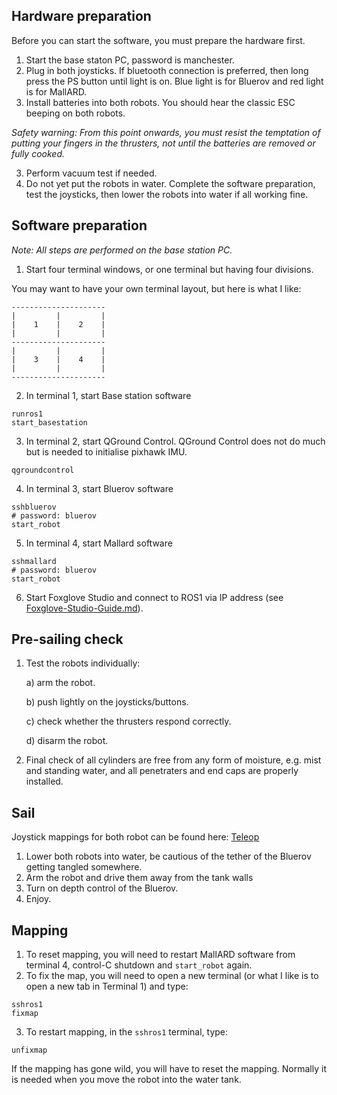 ## Hardware preparation
Before you can start the software, you must prepare the hardware first.

1. Start the base staton PC, password is manchester.
2. Plug in both joysticks. If bluetooth connection is preferred, then long press the PS button until light is on. Blue light is for Bluerov and red light is for MallARD.
3. Install batteries into both robots. You should hear the classic ESC beeping on both robots.

*Safety warning: From this point onwards, you must resist the temptation of putting your fingers in the thrusters, not until the batteries are removed or fully cooked.*

3. Perform vacuum test if needed.
4. Do not yet put the robots in water. Complete the software preparation, test the joysticks, then lower the robots into water if all working fine.

## Software preparation

_Note: All steps are performed on the base station PC._

1. Start four terminal windows, or one terminal but having four divisions.

You may want to have your own terminal layout, but here is what I like:
```
---------------------
|         |         |
|    1    |    2    |
|         |         |
---------------------
|         |         |
|    3    |    4    |
|         |         |
---------------------
```

2. In terminal 1, start Base station software
```shell
runros1
start_basestation
```

3. In terminal 2, start QGround Control. QGround Control does not do much but is needed to initialise pixhawk IMU.
```shell
qgroundcontrol
```

4. In terminal 3, start Bluerov software
```shell
sshbluerov
# password: bluerov
start_robot
```

5. In terminal 4, start Mallard software
```shell
sshmallard
# password: bluerov
start_robot
```

6. Start Foxglove Studio and connect to ROS1 via IP address (see [Foxglove-Studio-Guide.md](FOXGLOVE_STUDIO_GUIDE.md)).

## Pre-sailing check
1. Test the robots individually:

   a) arm the robot.
   
   b) push lightly on the joysticks/buttons.
   
   c) check whether the thrusters respond correctly.

   d) disarm the robot.
   
3. Final check of all cylinders are free from any form of moisture, e.g. mist and standing water, and all penetraters and end caps are properly installed.

## Sail
Joystick mappings for both robot can be found here: [Teleop](https://github.com/EEEManchester/taarn_basestation_ros/tree/main?tab=readme-ov-file#teleop)
1. Lower both robots into water, be cautious of the tether of the Bluerov getting tangled somewhere.
2. Arm the robot and drive them away from the tank walls
3. Turn on depth control of the Bluerov.
4. Enjoy.

## Mapping
1. To reset mapping, you will need to restart MallARD software from terminal 4, control-C shutdown and `start_robot` again.
2. To fix the map, you will need to open a new terminal (or what I like is to open a new tab in Terminal 1) and type:
```
sshros1
fixmap
```
3. To restart mapping, in the `sshros1` terminal, type:
```
unfixmap
```

If the mapping has gone wild, you will have to reset the mapping. Normally it is needed when you move the robot into the water tank.
